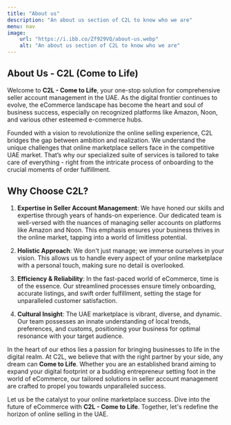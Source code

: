 ```yaml
---
title: "About us"
description: "An about us section of C2L to know who we are"
menu: nav
image:
    url: "https://i.ibb.co/Zf929VQ/about-us.webp"
    alt: "An about us section of C2L to know who we are"
---
```


## About Us - C2L (Come to Life)

Welcome to **C2L - Come to Life**, your one-stop solution for comprehensive seller account management in the UAE. As the digital frontier continues to evolve, the eCommerce landscape has become the heart and soul of business success, especially on recognized platforms like Amazon, Noon, and various other esteemed e-commerce hubs.

Founded with a vision to revolutionize the online selling experience, C2L bridges the gap between ambition and realization. We understand the unique challenges that online marketplace sellers face in the competitive UAE market. That’s why our specialized suite of services is tailored to take care of everything - right from the intricate process of onboarding to the crucial moments of order fulfillment.

## Why Choose C2L?

1. **Expertise in Seller Account Management**: We have honed our skills and expertise through years of hands-on experience. Our dedicated team is well-versed with the nuances of managing seller accounts on platforms like Amazon and Noon. This emphasis ensures your business thrives in the online market, tapping into a world of limitless potential.

2. **Holistic Approach**: We don't just manage; we immerse ourselves in your vision. This allows us to handle every aspect of your online marketplace with a personal touch, making sure no detail is overlooked.

3. **Efficiency & Reliability**: In the fast-paced world of eCommerce, time is of the essence. Our streamlined processes ensure timely onboarding, accurate listings, and swift order fulfillment, setting the stage for unparalleled customer satisfaction.

4. **Cultural Insight**: The UAE marketplace is vibrant, diverse, and dynamic. Our team possesses an innate understanding of local trends, preferences, and customs, positioning your business for optimal resonance with your target audience.

In the heart of our ethos lies a passion for bringing businesses to life in the digital realm. At C2L, we believe that with the right partner by your side, any dream can **Come to Life**. Whether you are an established brand aiming to expand your digital footprint or a budding entrepreneur setting foot in the world of eCommerce, our tailored solutions in seller account management are crafted to propel you towards unparalleled success.

Let us be the catalyst to your online marketplace success. Dive into the future of eCommerce with **C2L - Come to Life**. Together, let's redefine the horizon of online selling in the UAE.